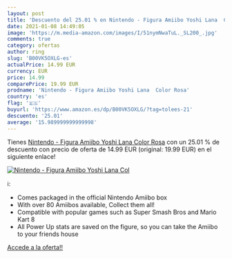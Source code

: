 ```yaml
---
layout: post
title: 'Descuento del 25.01 % en Nintendo - Figura Amiibo Yoshi Lana  Col'
date: 2021-01-08 14:49:05
image: 'https://m.media-amazon.com/images/I/51nymNwaTuL._SL200_.jpg'
comments: true
category: ofertas
author: ring
slug: 'B00VK5OXLG-es'
actualPrice: 14.99 EUR
currency: EUR
price: 14.99
comparePrice: 19.99 EUR
prodname: 'Nintendo - Figura Amiibo Yoshi Lana  Color Rosa'
country: 'es'
flag: '🇪🇸'
buyurl: 'https://www.amazon.es/dp/B00VK5OXLG/?tag=tolees-21'
descuento: '25.01'
average: '15.989999999999998'
---
```


Tienes [Nintendo - Figura Amiibo Yoshi Lana  Color Rosa](https://www.amazon.es/dp/B00VK5OXLG/?tag=tolees-21) con un 25.01 % de descuento con precio de oferta de 14.99 EUR (original: 19.99 EUR) en el siguiente enlace!

[![Nintendo - Figura Amiibo Yoshi Lana  Col](https://m.media-amazon.com/images/I/51nymNwaTuL._SL200_.jpg)](https://www.amazon.es/dp/B00VK5OXLG/?tag=tolees-21)

ℹ️:

- Comes packaged in the official Nintendo Amiibo box
- With over 80 Amiibos available, Collect them all!
- Compatible with popular games such as Super Smash Bros and Mario Kart 8
- All Power Up stats are saved on the figure, so you can take the Amiibo to your friends house

[Accede a la oferta!!](https://www.amazon.es/dp/B00VK5OXLG/?tag=tolees-21)
